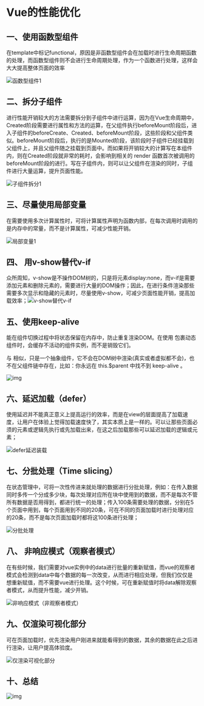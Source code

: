 # Vue的性能优化

## 一、使用函数型组件

在template中标记functional，原因是非函数型组件会在加载时进行生命周期函数的处理，而函数型组件则不会进行生命周期处理，作为一个函数进行处理，这样会大大提高整体页面的效率

![函数型组件1](D:\myLearnHistory\常用工具和框架\vue\Vue性能优化九法\函数型组件1.png)

## 二、拆分子组件

进行性能开销较大的方法需要拆分到子组件中进行运算，因为在Vue生命周期中，Created阶段需要进行属性和方法的运算，在父组件执行beforeMount阶段后，进入子组件的beforeCreate、Created、beforeMount阶段，这些阶段和父组件类似。beforeMount阶段后，执行的是Mounted阶段，该阶段时子组件已经挂载到父组件上，并且父组件随之挂载到页面中。而如果将开销较大的计算写在本组件内，则在Created阶段就非常的耗时，会影响到相关的 render 函数首次被调用的beforeMount阶段的进行。写在子组件内，则可以让父组件在渲染的同时，子组件进行大量运算，提升页面性能。

![子组件拆分1](D:\myLearnHistory\常用工具和框架\vue\Vue性能优化九法\子组件拆分1.png)

## 三、尽量使用局部变量

在需要使用多次计算属性时，可将计算属性声明为函数内部，在每次调用时调用的是内存中的常量，而不是计算属性，可减少性能开销。

![局部变量1](D:\myLearnHistory\常用工具和框架\vue\Vue性能优化九法\局部变量1.png)

## 四、 用v-show替代v-if

众所周知，v-show是不操作DOM树的，只是将元素display:none，而v-if是需要添加元素和删除元素的，需要进行大量的DOM操作；因此，在进行条件渲染那些需要多次显示和隐藏的元素时，尽量使用v-show，可减少页面性能开销，提高加载效率；![v-show替代v-if](D:\myLearnHistory\常用工具和框架\vue\Vue性能优化九法\v-show替代v-if.png)

## 五、使用keep-alive

<keep-alive>能在组件切换过程中将状态保留在内存中，防止重复渲染DOM。在使用<keep-alive> 包裹动态组件时，会缓存不活动的组件实例，而不是销毁它们。

<keep-alive> 与 <transition>相似，只是一个抽象组件，它不会在DOM树中渲染(真实或者虚拟都不会)，也不在父组件链中存在，比如：你永远在 this.$parent 中找不到 keep-alive 。

![img](C:\Users\ADMINI~1\AppData\Local\Temp\企业微信截图_15826324943291.png)

## 六、延迟加载（defer）

使用延迟并不能真正意义上提高运行的效率，而是在view的层面提高了加载速度，让用户在体验上觉得加载速度快了，其实本质上是一样的。可以让那些页面必须的元素或逻辑先执行或先加载出来，在这之后加载那些可以延迟加载的逻辑或元素；

![defer延迟装载](D:\myLearnHistory\常用工具和框架\vue\Vue性能优化九法\defer延迟装载.png)



## 七、分批处理（Time slicing）

在状态管理中，可将一次性传进来就处理的数据进行分批处理，例如：在传入数据同时多传一个分成多少块，每次处理对应所在块中使用到的数据，而不是每次不管所有数据是否用得到，都进行统一的处理；传入100条需要处理的数据，分别在5个页面中用到，每个页面用到不同的20条，可在不同的页面加载时进行处理对应的20条，而不是每次页面加载时都将这100条进行处理；

![分批处理](D:\myLearnHistory\常用工具和框架\vue\Vue性能优化九法\分批处理.png)



## 八、 非响应模式（观察者模式）

在有些时候，我们需要对vue实例中的data进行批量的重新赋值，而vue的观察者模式会检测到data中每个数据的每一次改变，从而进行相应处理，但我们仅仅是想重新赋值，而不需要vue进行处理。这个时候，可在重新赋值时将data解除观察者模式，从而提升性能，减少开销。

![非响应模式（非观察者模式）](D:\myLearnHistory\常用工具和框架\vue\Vue性能优化九法\非响应模式（非观察者模式）.png)



## 九、仅渲染可视化部分

可在页面加载时，优先渲染用户刚进来就能看得到的数据，其余的数据在此之后进行渲染，让用户提高体验度。

![仅渲染可视化部分](D:\myLearnHistory\常用工具和框架\vue\Vue性能优化九法\仅渲染可视化部分.png)

## 十、总结

![img](C:\Users\ADMINI~1\AppData\Local\Temp\企业微信截图_15826350894034.png)
